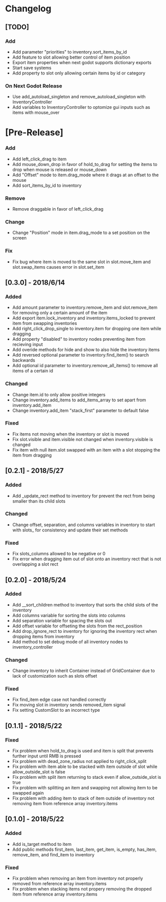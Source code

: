 # Changelog

## [TODO]
### Add
- Add parameter "priorities" to inventory.sort_items_by_id
- Add feature to slot allowing better control of item position
- Export item properties when next godot supports dictionary exports
- Start save systems
- Add property to slot only allowing certain items by id or category
### On Next Godot Release
- Use add_autoload_singleton and remove_autoload_singleton with InventoryController
- Add variables to InventoryController to optomize gui inputs such as items with mouse_over

# [Pre-Release]

### Add
- Add left_click_drag to item
- Add mouse_down_drop in favor of hold_to_drag for setting the items to drop when mouse is released or mouse_down
- Add "Offset" mode to item.drag_mode where it drags at an offset to the mouse
- Add sort_items_by_id to inventory
### Remove
- Remove draggable in favor of left_click_drag
### Change
- Change "Position" mode in item.drag_mode to a set position on the screen
### Fix
- Fix bug where item is moved to the same slot in slot.move_item and slot.swap_items causes error in slot.set_item

## [0.3.0] - 2018/6/14
### Added
- Add amount parameter to inventory.remove_item and slot.remove_item for removing only a certain amount of the item
- Add export item.lock_inventory and inventory.items_locked to prevent item from swapping inventories
- Add right_click_drop_single to inventory.item for dropping one item while dragging
- Add property "disabled" to inventory nodes preventing item from recieving input
- Add overide methods for hide and show to also hide the inventory items
- Add reversed optional parameter to inventory.find_item() to search backwards
- Add optional id parameter to inventory.remove_all_items() to remove all items of a certain id
### Changed
- Change item.id to only allow positive integers
- Change inventory.add_items to add_items_array to set apart from inventory.add_item
- Change inventory.add_item "stack_first" parameter to default false
### Fixed
- Fix items not moving when the inventory or slot is moved
- Fix slot.visible and item.visible not changed when inventory.visible is changed
- Fix item with null item.slot swapped with an item with a slot stopping the item from dragging

## [0.2.1] - 2018/5/27
### Added
- Add _update_rect method to inventory for prevent the rect from being smaller than its child slots
### Changed
- Change offset, separation, and columns variables in inventory to start with slots_ for consistency and update their set methods
### Fixed
- Fix slots_columns allowed to be negative or 0
- Fix error when dragging item out of slot onto an inventory rect that is not overlapping a slot rect

## [0.2.0] - 2018/5/24
### Added
- Add __sort_children method to inventory that sorts the child slots of the inventory
- Add columns variable for sorting the slots into columns
- Add separation variable for spacing the slots out
- Add offset variable for offseting the slots from the rect_position
- Add drop_ignore_rect to inventory for ignoring the inventory rect when dropping items from inventory
- Add method to set debug mode of all inventory nodes to inventory_controller
### Changed
- Change inventory to inherit Container instead of GridContainer due to lack of customization such as slots offset
### Fixed
- Fix find_item edge case not handled correctly
- Fix moving slot in inventory sends removed_item signal
- Fix setting CustomSlot to an incorrect type

## [0.1.1] - 2018/5/22
### Fixed
- Fix problem when hold_to_drag is used and item is split that prevents further input until RMB is pressed
- Fix problem with dead_zone_radius not applied to right_click_split
- Fix problem with item able to be stacked with item outside of slot while allow_outside_slot is false
- Fix problem with split item returning to stack even if allow_outside_slot is true
- Fix problem with splitting an item and swapping not allowing item to be swapped again
- Fix problem with adding item to stack of item outside of inventory not removing item from reference array inventory.items

## [0.1.0] - 2018/5/22
### Added
- Add is_target method to item
- Add public methods first_item, last_item, get_item, is_empty, has_item, remove_item, and find_item to inventory
### Fixed
- Fix problem when removing an item from inventory not properly removed from reference array inventory.items
- Fix problem when stacking items not propery removing the dropped item from reference array inventory.items
